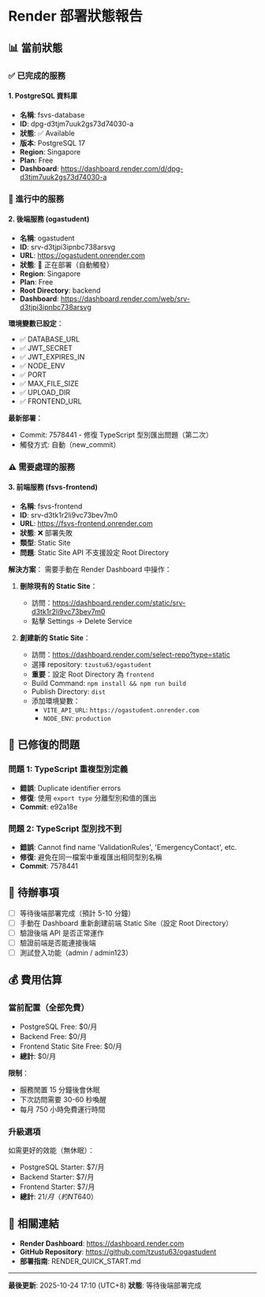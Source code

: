 # Render 部署狀態報告

## 📊 當前狀態

### ✅ 已完成的服務

#### 1. PostgreSQL 資料庫
- **名稱**: fsvs-database
- **ID**: dpg-d3tjm7uuk2gs73d74030-a
- **狀態**: ✅ Available
- **版本**: PostgreSQL 17
- **Region**: Singapore
- **Plan**: Free
- **Dashboard**: https://dashboard.render.com/d/dpg-d3tjm7uuk2gs73d74030-a

### 🔄 進行中的服務

#### 2. 後端服務 (ogastudent)
- **名稱**: ogastudent
- **ID**: srv-d3tjpi3ipnbc738arsvg
- **URL**: https://ogastudent.onrender.com
- **狀態**: 🔄 正在部署（自動觸發）
- **Region**: Singapore
- **Plan**: Free
- **Root Directory**: backend
- **Dashboard**: https://dashboard.render.com/web/srv-d3tjpi3ipnbc738arsvg

**環境變數已設定**：
- ✅ DATABASE_URL
- ✅ JWT_SECRET
- ✅ JWT_EXPIRES_IN
- ✅ NODE_ENV
- ✅ PORT
- ✅ MAX_FILE_SIZE
- ✅ UPLOAD_DIR
- ✅ FRONTEND_URL

**最新部署**：
- Commit: 7578441 - 修復 TypeScript 型別匯出問題（第二次）
- 觸發方式: 自動（new_commit）

### ⚠️ 需要處理的服務

#### 3. 前端服務 (fsvs-frontend)
- **名稱**: fsvs-frontend
- **ID**: srv-d3tk1r2li9vc73bev7m0
- **URL**: https://fsvs-frontend.onrender.com
- **狀態**: ❌ 部署失敗
- **類型**: Static Site
- **問題**: Static Site API 不支援設定 Root Directory

**解決方案**：
需要手動在 Render Dashboard 中操作：

1. **刪除現有的 Static Site**：
   - 訪問：https://dashboard.render.com/static/srv-d3tk1r2li9vc73bev7m0
   - 點擊 Settings → Delete Service

2. **創建新的 Static Site**：
   - 訪問：https://dashboard.render.com/select-repo?type=static
   - 選擇 repository: `tzustu63/ogastudent`
   - **重要**：設定 Root Directory 為 `frontend`
   - Build Command: `npm install && npm run build`
   - Publish Directory: `dist`
   - 添加環境變數：
     - `VITE_API_URL`: `https://ogastudent.onrender.com`
     - `NODE_ENV`: `production`

## 🔧 已修復的問題

### 問題 1: TypeScript 重複型別定義
- **錯誤**: Duplicate identifier errors
- **修復**: 使用 `export type` 分離型別和值的匯出
- **Commit**: e92a18e

### 問題 2: TypeScript 型別找不到
- **錯誤**: Cannot find name 'ValidationRules', 'EmergencyContact', etc.
- **修復**: 避免在同一檔案中重複匯出相同型別名稱
- **Commit**: 7578441

## 📝 待辦事項

- [ ] 等待後端部署完成（預計 5-10 分鐘）
- [ ] 手動在 Dashboard 重新創建前端 Static Site（設定 Root Directory）
- [ ] 驗證後端 API 是否正常運作
- [ ] 驗證前端是否能連接後端
- [ ] 測試登入功能（admin / admin123）

## 💰 費用估算

### 當前配置（全部免費）
- PostgreSQL Free: $0/月
- Backend Free: $0/月
- Frontend Static Site Free: $0/月
- **總計**: $0/月

**限制**：
- 服務閒置 15 分鐘後會休眠
- 下次訪問需要 30-60 秒喚醒
- 每月 750 小時免費運行時間

### 升級選項
如需更好的效能（無休眠）：
- PostgreSQL Starter: $7/月
- Backend Starter: $7/月
- Frontend Starter: $7/月
- **總計**: $21/月（約 NT$640）

## 🔗 相關連結

- **Render Dashboard**: https://dashboard.render.com
- **GitHub Repository**: https://github.com/tzustu63/ogastudent
- **部署指南**: RENDER_QUICK_START.md

---

**最後更新**: 2025-10-24 17:10 (UTC+8)
**狀態**: 等待後端部署完成
